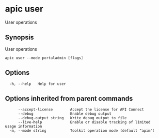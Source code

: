 # apic user

User operations

## Synopsis

User operations

```
apic user --mode portaladmin [flags]
```

## Options

```
  -h, --help   Help for user
```

## Options inherited from parent commands

```
      --accept-license        Accept the license for API Connect
      --debug                 Enable debug output
      --debug-output string   Write debug output to file
      --live-help             Enable or disable tracking of limited usage information
  -m, --mode string           Toolkit operation mode (default "apim")
```

